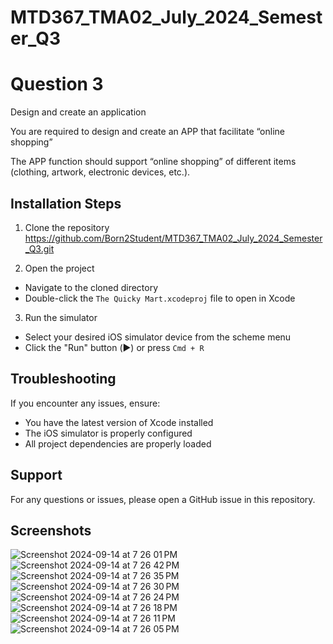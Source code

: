 # MTD367_TMA02_July_2024_Semester_Q3

# Question 3

Design and create an application

You are required to design and create an APP that facilitate “online shopping” 

The APP function should support “online shopping” of different items (clothing, artwork, electronic devices, etc.).

## Installation Steps

1. Clone the repository
https://github.com/Born2Student/MTD367_TMA02_July_2024_Semester_Q3.git

3. Open the project
- Navigate to the cloned directory
- Double-click the `The Quicky Mart.xcodeproj` file to open in Xcode

3. Run the simulator
- Select your desired iOS simulator device from the scheme menu
- Click the "Run" button (▶️) or press `Cmd + R`

## Troubleshooting
If you encounter any issues, ensure:
- You have the latest version of Xcode installed
- The iOS simulator is properly configured
- All project dependencies are properly loaded

## Support
For any questions or issues, please open a GitHub issue in this repository.

## Screenshots

![Screenshot 2024-09-14 at 7 26 01 PM](https://github.com/user-attachments/assets/752340ad-b50e-4f6a-8bde-4648e34f4ef8)
![Screenshot 2024-09-14 at 7 26 42 PM](https://github.com/user-attachments/assets/b125b275-d302-4ce3-8e02-86c7d1e73976)
![Screenshot 2024-09-14 at 7 26 35 PM](https://github.com/user-attachments/assets/8f8138ee-ff74-4ae0-9f73-2df90a81ab68)
![Screenshot 2024-09-14 at 7 26 30 PM](https://github.com/user-attachments/assets/435a9e12-06d8-4ec4-87ac-94d9769d60d5)
![Screenshot 2024-09-14 at 7 26 24 PM](https://github.com/user-attachments/assets/20ebe4f8-9c50-4e0e-b58c-79e7e4312fec)
![Screenshot 2024-09-14 at 7 26 18 PM](https://github.com/user-attachments/assets/932afaa9-4194-4e37-95b0-a5dfebde4331)
![Screenshot 2024-09-14 at 7 26 11 PM](https://github.com/user-attachments/assets/cf3efb43-235e-456f-8792-385eb1027fd0)
![Screenshot 2024-09-14 at 7 26 05 PM](https://github.com/user-attachments/assets/d0a83336-e001-42e0-850b-dfdc28bb3df7)




